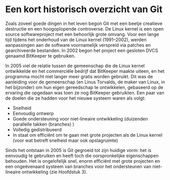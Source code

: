 # Een kort historisch overzicht van Git

Zoals zoveel goede dingen in het leven begon Git met een beetje creatieve destructie en een hoogoplopende controverse. De Linux kernel is een open source softwareproject met een behoorlijk grote omvang. Voor een lange tijd tijdens het onderhoud van de Linux kernel (1991–2002), werden aanpassingen aan de software voornamelijk verspreid via patches en gearchiveerde bestanden. In 2002 begon het project een gesloten DVCS genaamd BitKeeper te gebruiken.

In 2005 viel de relatie tussen de gemeenschap die de Linux kernel ontwikkelde en het commerciële bedrijf dat BitKeeper maakte uiteen, en het programma mocht niet langer meer gratis worden gebruikt. Dit was de aanleiding voor de gemeenschap (en Linus Torvalds, de maker van Linux, in het bijzonder) om hun eigen gereedschap te ontwikkelen, gebaseerd op de ervaring die opgedaan was toen ze nog BitKeeper gebruikten. Een paar van de doelen die ze hadden voor het nieuwe systeem waren als volgt:

*	Snelheid
*	Eenvoudig ontwerp
*	Goede ondersteuning voor niet-lineaire ontwikkeling (duizenden parallelle takken (branches) )
*	Volledig gedistribueerd
*	In staat om efficiënt om te gaan met grote projecten als de Linux kernel (voor wat betreft snelheid maar ook opslagruimte)

Sinds het ontstaan in 2005 is Git gegroeid tot zijn huidige vorm: het is eenvoudig te gebruiken en heeft toch die oorspronkelijke eigenschappen behouden. Het is ongelofelijk snel, enorm efficiënt met grote projecten en een ongeëvenaard systeem van branches voor het ondersteunen van niet-lineaire ontwikkeling (zie Hoofdstuk 3).
